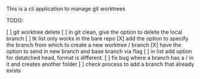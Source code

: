 This is a cli application to manage git worktrees

TODO:

[ ] git worktree delete
[ ] in git clean, give the option to delete the local branch
[ ] tk list only works in the bare repo
[X] add the option to specify the branch from which to create a new worktree / branch
[X] have the option to send in new branch and base branch via flag
[ ] in list add option for detatched head, format is different.
[ ] fix bug where a branch has a / in it and creates another folder
[ ] check process to add a branch that already exists
